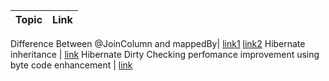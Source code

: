 Topic | Link
| :---:   | :-: 

Difference Between @JoinColumn and mappedBy| [link1](https://www.baeldung.com/jpa-joincolumn-vs-mappedby) [link2](https://vladmihalcea.com/the-best-way-to-map-a-onetomany-association-with-jpa-and-hibernate/)
Hibernate inheritance | [link](https://thorben-janssen.com/complete-guide-inheritance-strategies-jpa-hibernate/)
Hibernate Dirty Checking perfomance improvement using byte code enhancement | [link](https://dzone.com/articles/hibernate-bytecode-enhancement-dirty-tracking#:~:text=Even%20if%20only%20one%20property,checking%20mechanism%20during%20flush%2Dtime)

